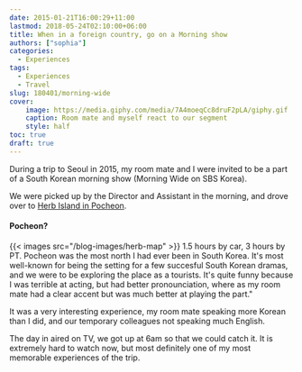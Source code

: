 ```yaml
---
date: 2015-01-21T16:00:29+11:00
lastmod: 2018-05-24T02:10:00+06:00
title: When in a foreign country, go on a Morning show
authors: ["sophia"]
categories:
  - Experiences
tags:
  - Experiences
  - Travel
slug: 180401/morning-wide
cover: 
    image: https://media.giphy.com/media/7A4moeqCc8druF2pLA/giphy.gif
    caption: Room mate and myself react to our segment
    style: half
toc: true
draft: true
---
```


During a trip to Seoul in 2015, my room mate and I were invited to be a part of a South Korean morning show (Morning Wide on SBS Korea).

We were picked up by the Director and Assistant in the morning, and drove over to [Herb Island in Pocheon](http://dmaps.kr/2co5d).

#### Pocheon?
{{< images src="/blog-images/herb-map" >}}
1.5 hours by car, 3 hours by PT. Pocheon was the most north I had ever been in South Korea.
It's most well-known for being the setting for a few succesful South Korean dramas, and we were to be exploring the place as a tourists.
It's quite funny because I was terrible at acting, but had better pronounciation, where as my room mate had a clear accent but was much better at playing the part." 

It was a very interesting experience, my room mate speaking more Korean than I did, and our temporary colleagues not speaking much English.

The day in aired on TV, we got up at 6am so that we could catch it. It is extremely hard to watch now, but most definitely one of my most memorable experiences of the trip.
